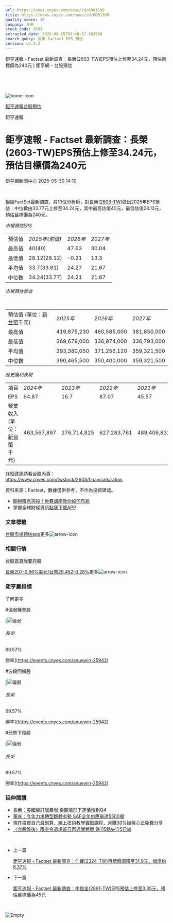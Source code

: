 ```yaml
---
url: https://news.cnyes.com/news/id/6001399
title: https://news.cnyes.com/news/id/6001399
quality_score: 10
company: 長榮
stock_code: 2603
extracted_date: 2025-06-25T03:48:17.363936
search_query: 長榮 factset EPS 預估
version: v3.3.2
---
```


鉅亨速報 - Factset 最新調查：長榮(2603-TW)EPS預估上修至34.24元，預估目標價為240元 | 鉅亨網 - 台股預估

‌

‌

![home-icon](/assets/icons/breadCrumb/symbol-icon-home.svg)

[鉅亨速報](/news/cat/anue_live)[台股預估](/news/cat/tw_forecast)

鉅亨速報

# 鉅亨速報 - Factset 最新調查：長榮(2603-TW)EPS預估上修至34.24元，預估目標價為240元

鉅亨網新聞中心 2025-05-30 14:10

‌

根據FactSet最新調查，共10位分析師，對長榮([2603-TW](https://www.cnyes.com/twstock/2603))做出2025年EPS預估：中位數由33.77元上修至34.24元，其中最高估值40元，最低估值28.12元，預估目標價為240元。

*市場預估EPS*

|  |  |  |  |
| --- | --- | --- | --- |
| 預估值 | *2025年(前值)* | *2026年* | *2027年* |
| 最高值 | 40(40) | 47.63 | 30.04 |
| 最低值 | 28.12(28.12) | -0.21 | 13.3 |
| 平均值 | 33.7(33.61) | 24.27 | 21.67 |
| 中位數 | 34.24(33.77) | 24.21 | 21.67 |

*市場預估營收*

‌

|  |  |  |  |
| --- | --- | --- | --- |
| 預估值 (單位：[新台幣](https://invest.cnyes.com/forex/detail/usdtwd)千元) | *2025年* | *2026年* | *2027年* |
| 最高值 | 419,875,230 | 460,585,000 | 381,850,000 |
| 最低值 | 369,679,000 | 336,974,000 | 336,793,000 |
| 平均值 | 393,380,050 | 371,256,120 | 359,321,500 |
| 中位數 | 390,465,500 | 350,400,000 | 359,321,500 |

*歷史獲利表現*

|  |  |  |  |  |
| --- | --- | --- | --- | --- |
| 項目 | *2024年* | *2023年* | *2022年* | *2021年* |
| EPS | 64.87 | 16.7 | 87.07 | 45.57 |
| 營業收入 (單位：[新台幣](https://invest.cnyes.com/forex/detail/usdtwd)千元) | 463,567,897 | 276,714,825 | 627,283,761 | 489,406,832 |

詳細資訊請看台股內頁：  
<https://www.cnyes.com/twstock/2603/financials/ratios>

資料來源：Factset，數據僅供參考，不作為投資建議。

* [關稅降息夾殺！免費講座教你如何布局](https://www.rsc.com.tw/Cnyes_RSC/SeminarBooking2025InvestmentOutlook.aspx?utm_source=anue&utm_medium=usstocks_end)
* 掌握全球財經資訊[點我下載APP](http://www.cnyes.com/app/?utm_source=mweb&utm_medium=HamMenuBanner&utm_campaign=fixed&utm_content=entr)

### 文章標籤

[台股](https://news.cnyes.com/tag/台股 "台股")[市場預估](https://news.cnyes.com/tag/市場預估 "市場預估")[eps](https://news.cnyes.com/tag/eps "eps")更多![arrow-icon](/assets/icons/arrows/arrow-down.svg)

### 相關行情

[台股首頁](https://www.cnyes.com/twstock)[我要存股](https://supr.link/8OHaU)

[長榮207-0.96%](https://www.cnyes.com/twstock/2603)[美元/台幣29.452-0.28%](https://invest.cnyes.com/forex/detail/USDTWD)更多![arrow-icon](/assets/icons/arrows/arrow-down.svg)

### 鉅亨贏指標

[了解更多](https://events.cnyes.com/anuewin-25942)

#偏弱機會股

[![偏弱](/assets/icons/win-indicator/short.svg)

###### 長榮

69.57%

勝率](https://events.cnyes.com/anuewin-25942)

#波段回檔股

[![偏弱](/assets/icons/win-indicator/short.svg)

###### 長榮

69.57%

勝率](https://events.cnyes.com/anuewin-25942)

#弱勢下殺股

[![偏弱](/assets/icons/win-indicator/short.svg)

###### 長榮

69.57%

勝率](https://events.cnyes.com/anuewin-25942)

### 延伸閱讀

* [長榮：美國線訂艙暴增 樂觀情形下運價漲到Q4](/news/id/6000704)
* [董座：今年力求轉型翻轉劣勢 SAF全年供應量達5500噸](/news/id/5999206)
* [現在投資自己最划算、線上技術教學實戰課程、月賺30%操盤心法免費分享](/news/id/5998015)
* [〈台股盤後〉限空令退場首日再遇關稅戰 跌115點失守5日線](/news/id/5993585)

‌

* 上一篇

  [鉅亨速報 - Factset 最新調查：仁寶(2324-TW)目標價調降至31.9元，幅度約6.37%](/news/id/6002034)
* 下一篇

  [鉅亨速報 - Factset 最新調查：中信金(2891-TW)EPS預估上修至3.35元，預估目標價為45元](/news/id/6000958)

‌

![Empty](/assets/icons/skeleton/empty-image.svg)

‌